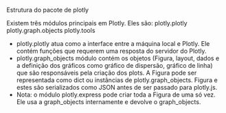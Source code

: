Estrutura do pacote de plotly

Existem três módulos principais em Plotly. Eles são:
plotly.plotly
plotly.graph.objects
plotly.tools

- plotly.plotly atua como a interface entre a máquina local e Plotly. Ele contém funções que requerem 
uma resposta do servidor do Plotly.
- plotly.graph_objects módulo contém os objetos (Figura, layout, dados e a definição dos gráficos como 
gráfico de dispersão, gráfico de linha) que são responsáveis pela criação dos plots. A Figura pode ser 
representada como dict ou instâncias de plotly.graph_objects. Figura e estes são serializados como JSON 
antes de ser passado para plotly.js.
- Nota: o módulo plotly.express pode criar toda a Figura de uma só vez. Ele usa a graph_objects 
internamente e devolve o graph_objects.
